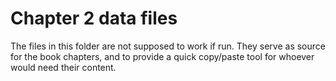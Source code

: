 Chapter 2 data files
====================

The files in this folder are not supposed to work if run.
They serve as source for the book chapters, and to provide a
quick copy/paste tool for whoever would need their content.
